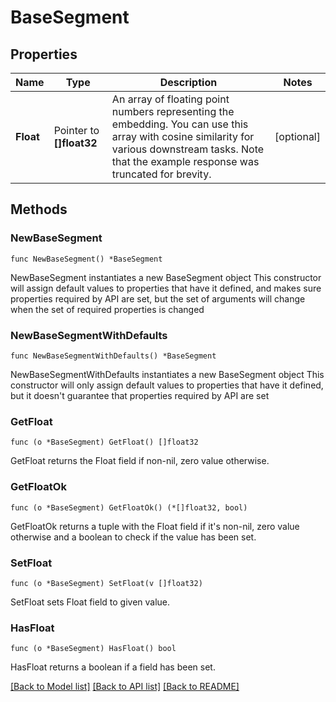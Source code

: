 # BaseSegment

## Properties

Name | Type | Description | Notes
------------ | ------------- | ------------- | -------------
**Float** | Pointer to **[]float32** | An array of floating point numbers representing the embedding. You can use this array with cosine similarity for various downstream tasks. Note that the example response was truncated for brevity. | [optional] 

## Methods

### NewBaseSegment

`func NewBaseSegment() *BaseSegment`

NewBaseSegment instantiates a new BaseSegment object
This constructor will assign default values to properties that have it defined,
and makes sure properties required by API are set, but the set of arguments
will change when the set of required properties is changed

### NewBaseSegmentWithDefaults

`func NewBaseSegmentWithDefaults() *BaseSegment`

NewBaseSegmentWithDefaults instantiates a new BaseSegment object
This constructor will only assign default values to properties that have it defined,
but it doesn't guarantee that properties required by API are set

### GetFloat

`func (o *BaseSegment) GetFloat() []float32`

GetFloat returns the Float field if non-nil, zero value otherwise.

### GetFloatOk

`func (o *BaseSegment) GetFloatOk() (*[]float32, bool)`

GetFloatOk returns a tuple with the Float field if it's non-nil, zero value otherwise
and a boolean to check if the value has been set.

### SetFloat

`func (o *BaseSegment) SetFloat(v []float32)`

SetFloat sets Float field to given value.

### HasFloat

`func (o *BaseSegment) HasFloat() bool`

HasFloat returns a boolean if a field has been set.


[[Back to Model list]](../README.md#documentation-for-models) [[Back to API list]](../README.md#documentation-for-api-endpoints) [[Back to README]](../README.md)


